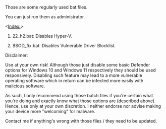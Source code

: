 Those are some regularly used bat files.

You can just run them as administrator.

<<Index:>>

1. 22_h2.bat:
   Disables Hyper-V.

2. BSOD_fix.bat:
   Disables Vulnerable Driver Blocklist.


Disclaimer:

Use at your own risk!
Although those just disable some basic Defender options for Windows 10 and Windows 11 respectively they should be used responsively. 
Disabling such feature may lead to a more vulnerable operating software which in return can be infected more easily with malicious software. 

As such, I only recommend using those batch files if you're certain what you're doing and exactly know what those options are (described above).
Hence, use only at your own discretion.
I neither endorse nor advise making your device more "welcoming" for malware.

Contact me if anything's wrong with those files / they need to be updated.
